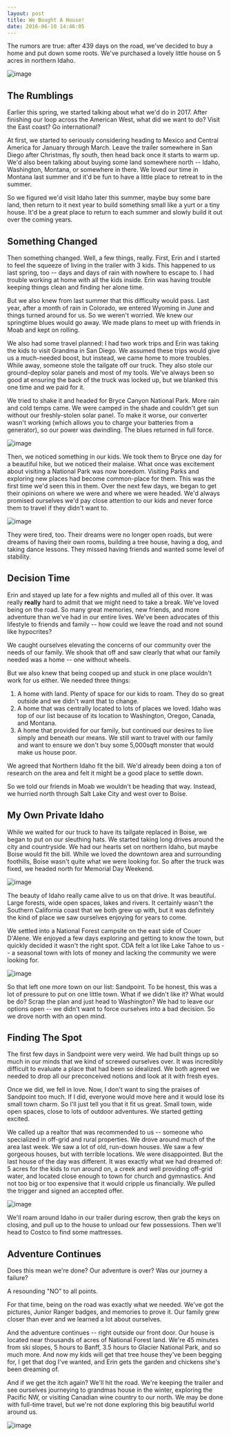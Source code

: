```yaml
---
layout: post
title: We Bought A House!
date: 2016-06-10 14:46:05
---
```


The rumors are true: after 439 days on the road, we've decided to buy a home and put down some roots. We've purchased a lovely little house on 5 acres in northern Idaho.

![image](https://dl.dropboxusercontent.com/u/2776026/Instagram/13397484_758660950942068_485465312_n.jpg)

## The Rumblings

Earlier this spring, we started talking about what we'd do in 2017. After finishing our loop across the American West, what did we want to do? Visit the East coast? Go international?

At first, we started to seriously considering heading to Mexico and Central America for January through March. Leave the trailer somewhere in San Diego after Christmas, fly south, then head back once it starts to warm up. We'd also been talking about buying some land somewhere north -- Idaho, Washington, Montana, or somewhere in there. We loved our time in Montana last summer and it'd be fun to have a little place to retreat to in the summer.

So we figured we'd visit Idaho later this summer, maybe buy some bare land, then return to it next year to build something small like a yurt or a tiny house. It'd be a great place to return to each summer and slowly build it out over the coming years.


## Something Changed

Then something changed. Well, a few things, really. First, Erin and I started to feel the squeeze of living in the trailer with 3 kids. This happened to us last spring, too -- days and days of rain with nowhere to escape to. I had trouble working at home with all the kids inside. Erin was having trouble keeping things clean and finding her alone time.

But we also knew from last summer that this difficulty would pass. Last year, after a month of rain in Colorado, we entered Wyoming in June and things turned around for us. So we weren't worried. We knew our springtime blues would go away. We made plans to meet up with friends in Moab and kept on rolling.

We also had some travel planned: I had two work trips and Erin was taking the kids to visit Grandma in San Diego. We assumed these trips would give us a much-needed boost, but instead, we came home to more troubles. While away, someone stole the tailgate off our truck. They also stole our ground-deploy solar panels and most of my tools. We've always been so good at ensuring the back of the truck was locked up, but we blanked this one time and we paid for it.

We tried to shake it and headed for Bryce Canyon National Park. More rain and cold temps came. We were camped in the shade and couldn't get sun without our freshly-stolen solar panel. To make it worse, our converter wasn't working (which allows you to charge your batteries from a generator), so our power was dwindling. The blues returned in full force.

![image](https://dl.dropboxusercontent.com/u/2776026/Instagram/13181445_1592283704417388_1254019407_n.jpg)

Then, we noticed something in our kids. We took them to Bryce one day for a beautiful hike, but we noticed their malaise. What once was excitement about visiting a National Park was now boredom. Visiting Parks and exploring new places had become common-place for them. This was the first time we'd seen this in them. Over the next few days, we began to get their opinions on where we were and where we were headed. We'd always promised ourselves we'd pay close attention to our kids and never force them to travel if they didn't want to.

![image](https://dl.dropboxusercontent.com/u/2776026/Instagram/13151075_273333586345935_261995768_n.jpg)

They were tired, too. Their dreams were no longer open roads, but were dreams of having their own rooms, building a tree house, having a dog, and taking dance lessons. They missed having friends and wanted some level of stability.

## Decision Time

Erin and stayed up late for a few nights and mulled all of this over. It was really **really** hard to admit that we might need to take a break. We've loved being on the road. So many great memories, new friends, and more adventure than we've had in our entire lives. We've been advocates of this lifestyle to friends and family -- how could we leave the road and not sound like hypocrites?

We caught ourselves elevating the concerns of our community over the needs of our family. We shook that off and saw clearly that what our family needed was a home -- one without wheels.

But we also knew that being cooped up and stuck in one place wouldn't work for us either. We needed three things:

1. A home with land. Plenty of space for our kids to roam. They do so great outside and we didn't want that to change.
2. A home that was centrally located to lots of places we loved. Idaho was top of our list because of its location to Washington, Oregon, Canada, and Montana.
3. A home that provided for our family, but continued our desires to live simply and beneath our means. We still want to travel with our family and want to ensure we don't buy some 5,000sqft monster that would make us house poor.

We agreed that Northern Idaho fit the bill. We'd already been doing a ton of research on the area and felt it might be a good place to settle down.

So we told our friends in Moab we wouldn't be heading that way. Instead, we hurried north through Salt Lake City and west over to Boise.

## My Own Private Idaho

While we waited for our truck to have its tailgate replaced in Boise, we began to put on our sleuthing hats. We started taking long drives around the city and countryside. We had our hearts set on northern Idaho, but maybe Boise would fit the bill. While we loved the downtown area and surrounding foothills, Boise wasn't quite what we were looking for. So after the truck was fixed, we headed north for Memorial Day Weekend.

![image](https://dl.dropboxusercontent.com/u/2776026/Instagram/13108971_1730114067266234_2059877972_n.jpg)

The beauty of Idaho really came alive to us on that drive. It was beautiful. Large forests, wide open spaces, lakes and rivers. It certainly wasn't the Southern California coast that we both grew up with, but it was definitely the kind of place we saw ourselves enjoying for years to come.

We settled into a National Forest campsite on the east side of Couer D'Alene. We enjoyed a few days exploring and getting to know the town, but quickly decided it wasn't the right spot. CDA felt a lot like Lake Tahoe to us -- a seasonal town with lots of money and lacking the community we were looking for.

![image](https://dl.dropboxusercontent.com/u/2776026/Instagram/13267338_1303552033007438_1819093794_n.jpg)

So that left one more town on our list: Sandpoint. To be honest, this was a lot of pressure to put on one little town. What if we didn't like it? What would be do? Scrap the plan and just head to Washington? We had to leave our options open -- we didn't want to force ourselves into a bad decision. So we drove north with an open mind.

## Finding The Spot

The first few days in Sandpoint were very weird. We had built things up so much in our minds that we kind of screwed ourselves over. It was incredibly difficult to evaluate a place that had been so idealized. We both agreed we needed to drop all our preconceived notions and look at it with fresh eyes.

Once we did, we fell in love. Now, I don't want to sing the praises of Sandpoint too much. If I did, everyone would move here and it would lose its small town charm. So I'll just tell you that it fit us great. Small town, wide open spaces, close to lots of outdoor adventures. We started getting excited.

We called up a realtor that was recommended to us -- someone who specialized in off-grid and rural properties. We drove around much of the area last week. We saw a lot of old, run-down houses. We saw a few gorgeous houses, but with terrible locations. We were disappointed. But the last house of the day was different. It was exactly what we had dreamed of: 5 acres for the kids to run around on, a creek and well providing off-grid water, and located close enough to town for church and gymnastics. And not too big or too expensive that it would cripple us financially. We pulled the trigger and signed an accepted offer.

![image](https://dl.dropboxusercontent.com/u/2776026/Instagram/13414422_1357894524227215_406396441_n.jpg)

We'll roam around Idaho in our trailer during escrow, then grab the keys on closing, and pull up to the house to unload our few possessions. Then we'll head to Costco to find some mattresses.


## Adventure Continues

Does this mean we're done? Our adventure is over? Was our journey a failure?

A resounding "NO" to all points.

For that time, being on the road was exactly what we needed. We've got the pictures, Junior Ranger badges, and memories to prove it. Our family grew closer than ever and we learned a lot about ourselves.

And the adventure continues -- right outside our front door. Our house is located near thousands of acres of National Forest land. We're 45 minutes from ski slopes, 5 hours to Banff, 3.5 hours to Glacier National Park, and so much more. And now my kids will get that tree house they've been begging for, I get that dog I've wanted, and Erin gets the garden and chickens she's been dreaming of.

And if we get the itch again? We'll hit the road. We're keeping the trailer and see ourselves journeying to grandmas house in the winter, exploring the Pacific NW, or visiting Canadian wine country to our north. We may be done with full-time travel, but we're not done exploring this big beautiful world around us.

![image](https://dl.dropboxusercontent.com/u/2776026/Instagram/13118112_603762026442518_410191709_n.jpg)
